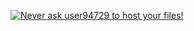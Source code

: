 [![Never ask user94729 to host your files!](https://www.zy4n.com/files/stats.svg)](https://zy4n.com/files/stats.svg)

